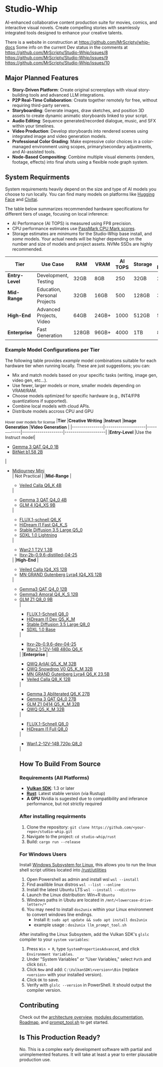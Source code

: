 # Studio-Whip
AI-enhanced collaborative content production suite for movies, comics, and interactive visual novels. Create compelling stories with seamlessly integrated tools designed to enhance your creative talents.

There is a website in construction at https://github.com/MrScripty/whip-docs
Some info on the current Dev status in the comments at https://github.com/MrScripty/Studio-Whip/issues/8 https://github.com/MrScripty/Studio-Whip/issues/9 https://github.com/MrScripty/Studio-Whip/issues/10

## Major Planned Features
*   **Story-Driven Platform**: Create original screenplays with visual story-building tools and advanced LLM integrations.
*   **P2P Real-Time Collaboration**: Create together remotely for free, without requiring third-party servers.
*   **Storyboarding**: Generate images, draw sketches, and position 3D assets to create dynamic animatic storyboards linked to your script.
*   **Audio Editing**: Sequence generated/recorded dialogue, music, and SFX within your timelines.
*   **Video Production**: Develop storyboards into rendered scenes using integrated image and video generation models.
*   **Professional Color Grading**: Make expressive color choices in a color-managed environment using scopes, primary/secondary adjustments, and AI-assisted tools.
*   **Node-Based Compositing**: Combine multiple visual elements (renders, footage, effects) into final shots using a flexible node graph system.

## System Requirments
System requirements heavily depend on the size and type of AI models you choose to run locally. You can find many models on platforms like [Hugging Face](https://huggingface.co/) and [Civitai](https://civitai.com/).

The table below summarizes recommended hardware specifications for different tiers of usage, focusing on local inference:

*   AI Performance (AI TOPS) is measured using FP8 precision.
*   CPU performance estimates use [PassMark CPU Mark scores](https://www.cpubenchmark.net/high_end_cpus.html).
*   Storage estimates are *minimums* for the Studio-Whip base install, and *some* models. Your actual needs will be higher depending on the number and size of models and project assets. NVMe SSDs are highly recommended.

| **Tier** | **Use Case** | **RAM** | **VRAM** | **AI TOPS** | **Storage** | **CPU Performance** | 
|----------|--------------|---------|----------|-------------|-------------|---------------------|
**Entry-Level** | Development, Testing | 32GB | 8GB | 250 | 32GB | 20K+ |
**Mid-Range** | Education, Personal Projects | 32GB | 16GB | 500 | 128GB | 30K+ |
**High-End** | Advanced Projects, Video | 64GB | 24GB+ | 1000 | 512GB | 50k+ |
**Enterprise** | Fast Generation | 128GB | 96GB+ | 4000 | 1TB | 80K+ |

### Example Model Configurations per Tier

The following table provides *example* model combinations suitable for each hardware tier when running locally. These are just suggestions; you can:
*   Mix and match models based on your specific tasks (writing, image gen, video gen, etc...).
*   Use fewer, larger models or more, smaller models depending on VRAM/RAM.
*   Choose models optimized for specific hardware (e.g., INT4/FP8 quantizations if supported).
*   Combine local models with cloud APIs.
*   Distribute models accross CPU and GPU

<sub>Hover over models for license</sub>
|**Tier**        |<span title="These are finetunes of other base LLM's">**Creative Writing**</span> |<span title="Used for a variety of behind-the-scenes functionality such as planning, prompt writing, and editing">**Instruct**</span> |<span title="Also use variants such as in/out painting and image to image">**Image Generation**</span> |**Video Generation**                                                                                                            |
|----------------|---------------------|-------------|---------------------|---------------------|
|**Entry-Level** |Use the Instruct model|<ul><li><span title="Gemma License">[Gemma 3 QAT Q4_0 1B](https://huggingface.co/bartowski/google_gemma-3-1b-it-qat-GGUF)</span></li><li><span title="MIT License">[BitNet b1.58 2B](https://huggingface.co/microsoft/bitnet-b1.58-2B-4T-gguf)</span></li></ul>|<ul><li><span title="MIT License">[Midjourney Mini](https://huggingface.co/openskyml/midjourney-mini)</li></span>| Not Practical |
|**Mid-Range**   |<ul><li><span title="Gemma License">[Veiled Calla Q6_K 4B](https://huggingface.co/mradermacher/Veiled-Calla-4B-i1-GGUF)</span></li></ul> | <ul><li><span title="Gemma License">[Gemma 3 QAT Q4_0 4B](https://huggingface.co/bartowski/google_gemma-3-4b-it-qat-GGUF)</span></li><li><span title="MIT License">[GLM 4 IQ4_XS 9B](https://huggingface.co/THUDM/GLM-4-9B-0414)</span></li></ul> | <ul><li><span title="Apache License 2.0">[FLUX.1-schnell Q6_K](https://huggingface.co/city96/FLUX.1-schnell-gguf)</span></li><li><span title="MIT License">[HiDream I1 Fast Q4_K_S](https://huggingface.co/city96/HiDream-I1-Fast-gguf)</span></li><li><span title="Stability Community License (Commercial license can be purchased)">[Stable Diffusion 3.5 Large Q5_0](https://huggingface.co/city96/stable-diffusion-3.5-large-gguf)</span></li><li><span title="CreativeML Open RAIL++-M License">[SDXL 1.0 Lightning](https://huggingface.co/ByteDance/SDXL-Lightning)</span></li></ul> | <ul><li><span title="Apache Licnese 2.0">[Wan2.1 T2V 1.3B](https://huggingface.co/Wan-AI/Wan2.1-T2V-1.3B)</span></li><li><span title="LTXV Open Weights License">[ltxv-2b-0.9.6-distilled-04-25](https://huggingface.co/Lightricks/LTX-Video/blob/main/ltxv-2b-0.9.6-distilled-04-25.safetensors)</span></li></ul> |
|**High-End**    |<ul><li><span title="Gemma License">[Veiled Calla IQ4_XS 12B](https://huggingface.co/mradermacher/Veiled-Calla-12B-i1-GGUF)</span></li><li><span title="Apache Licnese 2.0">[MN GRAND Gutenberg Lyra4 IQ4_XS 12B](https://huggingface.co/mradermacher/MN-GRAND-Gutenberg-Lyra4-Lyra-12B-DARKNESS-i1-GGUF)</span></li></ul> | <ul><li><span title="Gemma License">[Gemma3 QAT Q4_0 12B](https://huggingface.co/bartowski/google_gemma-3-12b-it-qat-GGUF)</span></li><li><span title="Gemma License">[Gemma3 Amoral Q4_K_S 12B](https://huggingface.co/bartowski/soob3123_amoral-gemma3-12B-GGUF)</span></li><li><span title="MIT License">[GLM Z1 Q8_0 9B](https://huggingface.co/bartowski/THUDM_GLM-Z1-9B-0414-GGUF)</span></li> | <ul><li><span title="Apache License 2.0">[FLUX.1-Schnell Q8_0](https://huggingface.co/city96/FLUX.1-schnell-gguf)</span></li><li><span title="MIT License">[HiDream I1 Dev Q5_K_M](https://huggingface.co/city96/HiDream-I1-Dev-gguf)</span></li><li><span title="Stability Community License (Commercial license can be purchased)">[Stable Diffusion 3.5 Large Q8_0](https://huggingface.co/city96/stable-diffusion-3.5-large-gguf)</span></li><li><span title="CreativeML Open RAIL++-M License">[SDXL 1.0 Base](https://huggingface.co/stabilityai/stable-diffusion-xl-base-1.0)</span></li></ul> | <ul><li><span title="LTXV Open Weights License">[ltxv-2b-0.9.6-dev-04-25](https://huggingface.co/Lightricks/LTX-Video/blob/main/ltxv-2b-0.9.6-dev-04-25.safetensors)</span></li><li><span title="Apache Licnese 2.0">[Wan2.1-12V-14B 480p Q6_K](https://huggingface.co/city96/Wan2.1-I2V-14B-480P-gguf)</span></li></ul> |
|**Enterprise**  |<ul><li><span title="Apache Licnese 2.0">[QWQ ArliAI Q5_K_M 32B](https://huggingface.co/bartowski/ArliAI_QwQ-32B-ArliAI-RpR-v1-GGUF)</span></li><li><span title="Apache Licnese 2.0">[QWQ Snowdrop V0 Q5_K_M 32B](https://huggingface.co/mradermacher/QwQ-Snowdrop-i1-GGUF)</span></li><li><span title="Apache Licnese 2.0">[MN GRAND Gutenberg Lyra4 Q6_K 23.5B](https://huggingface.co/DavidAU/MN-GRAND-Gutenberg-Lyra4-Lyra-23.5B-GGUF)</span></li><li><span title="Gemma License">[Veiled Calla Q8_K 12B](https://huggingface.co/soob3123/Veiled-Calla-12B-gguf)</span></li></ul> | <ul><li><span title="Gemma License">[Gemma 3 Abliterated Q6_K 27B](https://huggingface.co/mlabonne/gemma-3-27b-it-abliterated-GGUF)</span></li><li><span title="Gemma License">[Gemma 3 QAT Q4_0 27B](https://huggingface.co/bartowski/google_gemma-3-27b-it-qat-GGUF)</span></li><li><span title="MIT License">[GLM Z1 0414 Q5_K_M 32B](https://huggingface.co/DevQuasar/THUDM.GLM-Z1-32B-0414-GGUF)</span></li><li><span title="Apache License 2.0">[QWQ Q5_K_M 32B](https://huggingface.co/Qwen/QwQ-32B-GGUF)</span></li></ul> | <ul><li><span title="Apache Licnese 2.0">[FLUX.1-Schnell Q8_0](https://huggingface.co/city96/FLUX.1-schnell-gguf)</span></li><li><span title="MIT License">[HiDream I1 Full Q8_0](https://huggingface.co/city96/HiDream-I1-Full-gguf)</span></li></ul> | <ul><li><span title="Apache Licnese 2.0">[Wan1.2-12V-14B 720p Q8_0](https://huggingface.co/city96/Wan2.1-I2V-14B-720P-gguf)</span></li></ul> |

## How To Build From Source

### Requirements (All Platforms)
- [**Vulkan SDK**](https://vulkan.lunarg.com/sdk/home): 1.3 or later
- [**Rust**](https://www.rust-lang.org/tools/install): Latest stable version (via Rustup)
- **A GPU** Nvidia is sugested due to compatibility and inferance performance, but not strictly required

### After installing requirments
1. Clone the repository: `git clone https://github.com/<your-repo>/studio-whip.git`
2. Navigate to the project: `cd studio-whip/rust`
3. Build: `cargo run --release`

### For Windows Users
Install [Windows Subsystem for Linux](https://learn.microsoft.com/en-us/windows/wsl/), this allows you to run the linux shell script utlities located into [/rust/utilities](https://github.com/MrScripty/Studio-Whip/tree/main/rust/utilities)

1. Open Powershell as admin and install wsl ```wsl --install```
2. Find availible linux distros ```wsl --list --online```
3. Install the latest Ubuntu LTS ```wsl --install --<distro>```
4. Launch the Linux distribution: Win+R ```Ubuntu```
5. Windows paths in Ubutu are located in ```/mnt/<lowercase-drive-letter>/*```
6. You may need to install ```dos2unix``` within your Linux environment to convert windows line endings.
    *   Install it: `sudo apt update && sudo apt install dos2unix`
    *   example usage : ```dos2unix llm_prompt_tool.sh```

 After installing the Linux Subsystem, add the Vulkan SDK's `glslc` compiler to your ```system variables```:

1. Press `Win + R`, type `SystemPropertiesAdvanced`, and click `Environment Variables`.
2. Under "System Variables" or "User Variables," select `Path` and click `Edit`.
3. Click `New` and add: `C:\VulkanSDK\<version>\Bin` (replace `<version>` with your installed version).
4. Click `OK` to save.
5. Verify with `glslc --version` in PowerShell. It should output the compiler version.

## Contributing
Check out the [architecture overview](https://github.com/MrScripty/Studio-Whip/blob/main/rust/documentation/architecture.md), [modules documentation](https://github.com/MrScripty/Studio-Whip/blob/main/rust/documentation/modules.md), [Roadmap](https://github.com/MrScripty/Studio-Whip/blob/main/rust/documentation/roadmap.md), and [prompt_tool.sh](https://github.com/MrScripty/Studio-Whip/tree/main/rust/utilities) to get started.

## Is This Production Ready?

No. This is a complex early development software with partial and unimplemented features. It will take at least a year to enter plausable production use.
